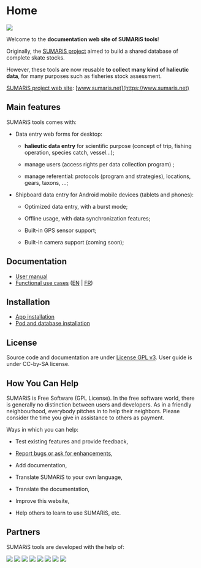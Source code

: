 # Home

![](./images/logos/logo-sumaris-large.png)

Welcome to the **documentation web site of SUMARiS tools**!

Originally, the [SUMARiS project](www.sumaris.net) aimed to build a shared database of complete skate stocks.

However, these tools are now reusable **to collect many kind of halieutic data**, for many purposes such as fisheries stock assessment.

<u>SUMARiS project web site</u>: [www.sumaris.net](https://www.sumaris.net)



## Main features

SUMARiS tools comes with:

 - Data entry web forms for desktop:
  
    * **halieutic data entry** for scientific purpose (concept of trip, fishing operation, species catch, vessel...);
    
    * manage users (access rights per data collection program) ;
    
    * manage referential: protocols (program and strategies), locations, gears, taxons, ...;

 - Shipboard data entry for Android mobile devices (tablets and phones): 
 
    * Optimized data entry, with a burst mode;
    
    * Offline usage, with data synchronization features;
    
    * Built-in GPS sensor support;
    
    * Built-in camera support (coming soon);


## Documentation  

- [User manual](doc/user-manual/table-of-contents.md)
- [Functional use cases](doc/use-case/index_en.md) ([EN](doc/use-case/index_en.md) | [FR](doc/use-case/index.md))

## Installation
  
- [App installation](app.md) 
- [Pod and database installation](server.md)

## License

Source code and documentation are under [License GPL v3](./LICENSE.md).
User guide is under CC-by-SA license.

## How You Can Help

SUMARiS is Free Software (GPL License).
In the free software world, there is generally no distinction between users and developers.
As in a friendly neighbourhood, everybody pitches in to help their neighbors.
Please consider the time you give in assistance to others as payment.

Ways in which you can help:

 - Test existing features and provide feedback,

 - [Report bugs or ask for enhancements](https://github.com/sumaris-net/sumaris-app/issues),

 - Add documentation,

 - Translate SUMARiS to your own language,

 - Translate the documentation,

 - Improve this website,

 - Help others to learn to use SUMARiS, etc.



## Partners

SUMARiS tools are developed with the help of:

[![](./images/logos/logo-eis.png)](www.e-is.pro)
[![](./images/logos/logo-ifremer.png)](www.ifremer.fr)
[![](./images/logos/logo-ilvo.png)]()
[![](./images/logos/logo-interreg2seas.png)]()
[![](./images/logos/logo-nausicaa.png)]()
[![](./images/logos/logo-fromnord.png)]()
[![](./images/logos/logo-redercentrale.png)]()
[![](./images/logos/logo-lpdb.png)]()